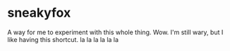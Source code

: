 # sneakyfox
A way for me to experiment with this whole thing.
Wow. I'm still wary, but I like having this shortcut.
la la la la la la 